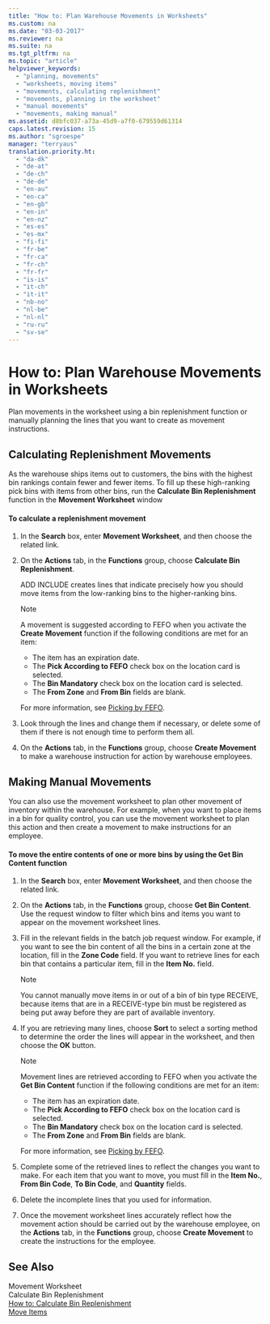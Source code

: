 ```yaml
---
title: "How to: Plan Warehouse Movements in Worksheets"
ms.custom: na
ms.date: "03-03-2017"
ms.reviewer: na
ms.suite: na
ms.tgt_pltfrm: na
ms.topic: "article"
helpviewer_keywords: 
  - "planning, movements"
  - "worksheets, moving items"
  - "movements, calculating replenishment"
  - "movements, planning in the worksheet"
  - "manual movements"
  - "movements, making manual"
ms.assetid: d8bfc037-a73a-45d9-a7f0-679559d61314
caps.latest.revision: 15
ms.author: "sgroespe"
manager: "terryaus"
translation.priority.ht: 
  - "da-dk"
  - "de-at"
  - "de-ch"
  - "de-de"
  - "en-au"
  - "en-ca"
  - "en-gb"
  - "en-in"
  - "en-nz"
  - "es-es"
  - "es-mx"
  - "fi-fi"
  - "fr-be"
  - "fr-ca"
  - "fr-ch"
  - "fr-fr"
  - "is-is"
  - "it-ch"
  - "it-it"
  - "nb-no"
  - "nl-be"
  - "nl-nl"
  - "ru-ru"
  - "sv-se"
---
```

# How to: Plan Warehouse Movements in Worksheets
Plan movements in the worksheet using a bin replenishment function or manually planning the lines that you want to create as movement instructions.  
  
## Calculating Replenishment Movements  
 As the warehouse ships items out to customers, the bins with the highest bin rankings contain fewer and fewer items. To fill up these high\-ranking pick bins with items from other bins, run the **Calculate Bin Replenishment** function in the **Movement Worksheet** window  
  
#### To calculate a replenishment movement  
  
1.  In the **Search** box, enter **Movement Worksheet**, and then choose the related link.  
  
2.  On the **Actions** tab, in the **Functions** group, choose **Calculate Bin Replenishment**.  
  
     ADD INCLUDE<!--[!INCLUDE[navnow](../ApplicationDesign/includes/navnow_md.md)]--> creates lines that indicate precisely how you should move items from the low\-ranking bins to the higher\-ranking bins.  
  
    > [!NOTE]  
    >  A movement is suggested according to FEFO when you activate the **Create Movement** function if the following conditions are met for an item:  
    >   
    >  -   The item has an expiration date.  
    > -   The **Pick According to FEFO** check box on the location card is selected.  
    > -   The **Bin Mandatory** check box on the location card is selected.  
    > -   The **From Zone** and **From Bin** fields are blank.  
  
     For more information, see [Picking by FEFO](../WarehouseActivities/picking-by-fefo.md).  
  
3.  Look through the lines and change them if necessary, or delete some of them if there is not enough time to perform them all.  
  
4.  On the **Actions** tab, in the **Functions** group, choose **Create Movement** to make a warehouse instruction for action by warehouse employees.  
  
## Making Manual Movements  
 You can also use the movement worksheet to plan other movement of inventory within the warehouse. For example, when you want to place items in a bin for quality control, you can use the movement worksheet to plan this action and then create a movement to make instructions for an employee.  
  
#### To move the entire contents of one or more bins by using the Get Bin Content function  
  
1.  In the **Search** box, enter **Movement Worksheet**, and then choose the related link.  
  
2.  On the **Actions** tab, in the **Functions** group, choose **Get Bin Content**. Use the request window to filter which bins and items you want to appear on the movement worksheet lines.  
  
3.  Fill in the relevant fields in the batch job request window. For example, if you want to see the bin content of all the bins in a certain zone at the location, fill in the **Zone Code** field. If you want to retrieve lines for each bin that contains a particular item, fill in the **Item No.** field.  
  
    > [!NOTE]  
    >  You cannot manually move items in or out of a bin of bin type RECEIVE, because items that are in a RECEIVE\-type bin must be registered as being put away before they are part of available inventory.  
  
4.  If you are retrieving many lines, choose **Sort** to select a sorting method to determine the order the lines will appear in the worksheet, and then choose the **OK** button.  
  
    > [!NOTE]  
    >  Movement lines are retrieved according to FEFO when you activate the **Get Bin Content** function if the following conditions are met for an item:  
    >   
    >  -   The item has an expiration date.  
    > -   The **Pick According to FEFO** check box on the location card is selected.  
    > -   The **Bin Mandatory** check box on the location card is selected.  
    > -   The **From Zone** and **From Bin** fields are blank.  
  
     For more information, see [Picking by FEFO](../WarehouseActivities/picking-by-fefo.md).  
  
5.  Complete some of the retrieved lines to reflect the changes you want to make. For each item that you want to move, you must fill in the **Item No.**, **From Bin Code**, **To Bin Code**, and **Quantity** fields.  
  
6.  Delete the incomplete lines that you used for information.  
  
7.  Once the movement worksheet lines accurately reflect how the movement action should be carried out by the warehouse employee, on the **Actions** tab, in the **Functions** group, choose **Create Movement** to create the instructions for the employee.  
  
## See Also  
 Movement Worksheet   
 Calculate Bin Replenishment   
 [How to: Calculate Bin Replenishment](../WarehouseActivities/how-to-calculate-bin-replenishment.md)   
 [Move Items](../WarehouseActivities/move-items.md)